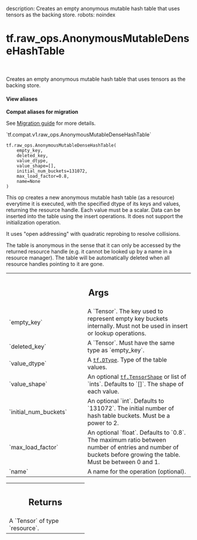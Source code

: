 description: Creates an empty anonymous mutable hash table that uses tensors as the backing store.
robots: noindex

# tf.raw_ops.AnonymousMutableDenseHashTable

<!-- Insert buttons and diff -->

<table class="tfo-notebook-buttons tfo-api nocontent" align="left">

</table>



Creates an empty anonymous mutable hash table that uses tensors as the backing store.

<section class="expandable">
  <h4 class="showalways">View aliases</h4>
  <p>
<b>Compat aliases for migration</b>
<p>See
<a href="https://www.tensorflow.org/guide/migrate">Migration guide</a> for
more details.</p>
<p>`tf.compat.v1.raw_ops.AnonymousMutableDenseHashTable`</p>
</p>
</section>

<pre class="devsite-click-to-copy prettyprint lang-py tfo-signature-link">
<code>tf.raw_ops.AnonymousMutableDenseHashTable(
    empty_key,
    deleted_key,
    value_dtype,
    value_shape=[],
    initial_num_buckets=131072,
    max_load_factor=0.8,
    name=None
)
</code></pre>



<!-- Placeholder for "Used in" -->

This op creates a new anonymous mutable hash table (as a resource) everytime
it is executed, with the specified dtype of its keys and values,
returning the resource handle. Each value must be a scalar.
Data can be inserted into the table using
the insert operations. It does not support the initialization operation.

It uses "open addressing" with quadratic reprobing to resolve
collisions.

The table is anonymous in the sense that it can only be
accessed by the returned resource handle (e.g. it cannot be looked up
by a name in a resource manager). The table will be automatically
deleted when all resource handles pointing to it are gone.

<!-- Tabular view -->
 <table class="responsive fixed orange">
<colgroup><col width="214px"><col></colgroup>
<tr><th colspan="2"><h2 class="add-link">Args</h2></th></tr>

<tr>
<td>
`empty_key`
</td>
<td>
A `Tensor`.
The key used to represent empty key buckets internally. Must not
be used in insert or lookup operations.
</td>
</tr><tr>
<td>
`deleted_key`
</td>
<td>
A `Tensor`. Must have the same type as `empty_key`.
</td>
</tr><tr>
<td>
`value_dtype`
</td>
<td>
A <a href="../../tf/dtypes/DType.md"><code>tf.DType</code></a>. Type of the table values.
</td>
</tr><tr>
<td>
`value_shape`
</td>
<td>
An optional <a href="../../tf/TensorShape.md"><code>tf.TensorShape</code></a> or list of `ints`. Defaults to `[]`.
The shape of each value.
</td>
</tr><tr>
<td>
`initial_num_buckets`
</td>
<td>
An optional `int`. Defaults to `131072`.
The initial number of hash table buckets. Must be a power
to 2.
</td>
</tr><tr>
<td>
`max_load_factor`
</td>
<td>
An optional `float`. Defaults to `0.8`.
The maximum ratio between number of entries and number of
buckets before growing the table. Must be between 0 and 1.
</td>
</tr><tr>
<td>
`name`
</td>
<td>
A name for the operation (optional).
</td>
</tr>
</table>



<!-- Tabular view -->
 <table class="responsive fixed orange">
<colgroup><col width="214px"><col></colgroup>
<tr><th colspan="2"><h2 class="add-link">Returns</h2></th></tr>
<tr class="alt">
<td colspan="2">
A `Tensor` of type `resource`.
</td>
</tr>

</table>

